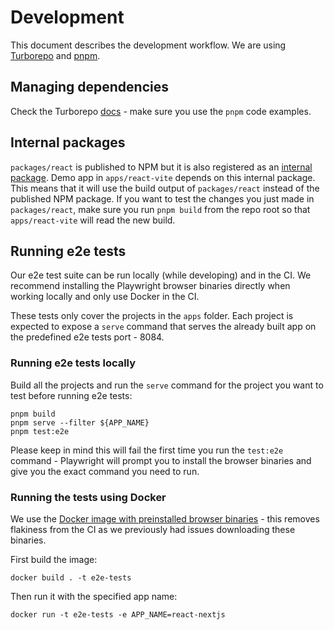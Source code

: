 # Development

This document describes the development workflow. We are using [Turborepo](https://turbo.build/repo/docs) and [pnpm](https://pnpm.io/motivation).

## Managing dependencies

Check the Turborepo [docs](https://turbo.build/repo/docs/handbook/package-installation#addingremovingupgrading-packages) - make sure you use the `pnpm` code examples.

## Internal packages

`packages/react` is published to NPM but it is also registered as an [internal package](https://turbo.build/repo/docs/handbook/sharing-code/internal-packages). Demo app in `apps/react-vite` depends on this internal package. This means that it will use the build output of `packages/react` instead of the published NPM package. If you want to test the changes you just made in `packages/react`, make sure you run `pnpm build` from the repo root so that `apps/react-vite` will read the new build.

## Running e2e tests

Our e2e test suite can be run locally (while developing) and in the CI. We recommend installing the Playwright browser binaries directly when working locally and only use Docker in the CI.

These tests only cover the projects in the `apps` folder. Each project is expected to expose a `serve` command that serves the already built app on the predefined e2e tests port - 8084.

### Running e2e tests locally

Build all the projects and run the `serve` command for the project you want to test before running e2e tests:

```
pnpm build
pnpm serve --filter ${APP_NAME}
pnpm test:e2e
```

Please keep in mind this will fail the first time you run the `test:e2e` command - Playwright will prompt you to install the browser binaries and give you the exact command you need to run.

### Running the tests using Docker

We use the [Docker image with preinstalled browser binaries](https://playwright.dev/docs/docker) - this removes flakiness from the CI as we previously had issues downloading these binaries.

First build the image:

```
docker build . -t e2e-tests
```

Then run it with the specified app name:

```
docker run -t e2e-tests -e APP_NAME=react-nextjs
```

